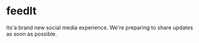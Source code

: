 # feedIt

Its'a brand new social media experience.
We're preparing to share updates as soon as possible.
